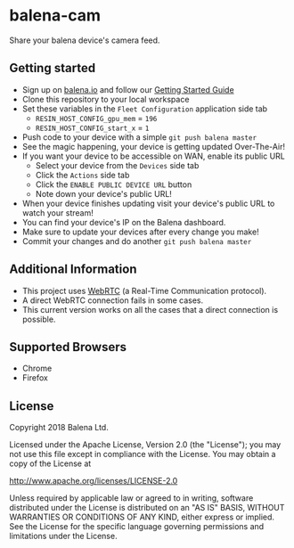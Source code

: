 # balena-cam

Share your balena device's camera feed.

## Getting started

- Sign up on [balena.io](https://balena.io/) and follow our [Getting Started Guide](https://balena.io/docs/learn/getting-started)
- Clone this repository to your local workspace
- Set these variables in the `Fleet Configuration` application side tab
  - `RESIN_HOST_CONFIG_gpu_mem` = `196`
  - `RESIN_HOST_CONFIG_start_x` = `1`
- Push code to your device with a simple `git push balena master`
- See the magic happening, your device is getting updated Over-The-Air!
- If you want your device to be accessible on WAN, enable its public URL
  - Select your device from the `Devices` side tab
  - Click the `Actions` side tab
  - Click the `ENABLE PUBLIC DEVICE URL` button
  - Note down your device's public URL!
- When your device finishes updating visit your device's public URL to watch your stream!
- You can find your device's IP on the Balena dashboard.
- Make sure to update your devices after every change you make!
- Commit your changes and do another `git push balena master`

## Additional Information

- This project uses [WebRTC](https://webrtc.org/) (a Real-Time Communication protocol).
- A direct WebRTC connection fails in some cases.
- This current version works on all the cases that a direct connection is possible.

## Supported Browsers

- Chrome 
- Firefox

## License

Copyright 2018 Balena Ltd.

Licensed under the Apache License, Version 2.0 (the "License"); you may not use this file except in compliance with the License. You may obtain a copy of the License at

<http://www.apache.org/licenses/LICENSE-2.0>

Unless required by applicable law or agreed to in writing, software distributed under the License is distributed on an "AS IS" BASIS, WITHOUT WARRANTIES OR CONDITIONS OF ANY KIND, either express or implied. See the License for the specific language governing permissions and limitations under the License.
